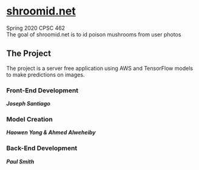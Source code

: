 # [shroomid.net](https://shroomid.net)
Spring 2020 CPSC 462  
The goal of shroomid.net is to id poison mushrooms from user photos

## The Project
The project is a server free application using AWS and TensorFlow models to make
predictions on images.
 
### Front-End Development
***Joseph Santiago***
### Model Creation
***Haowen Yong & Ahmed Alweheiby***
### Back-End Development
***Paul Smith***

